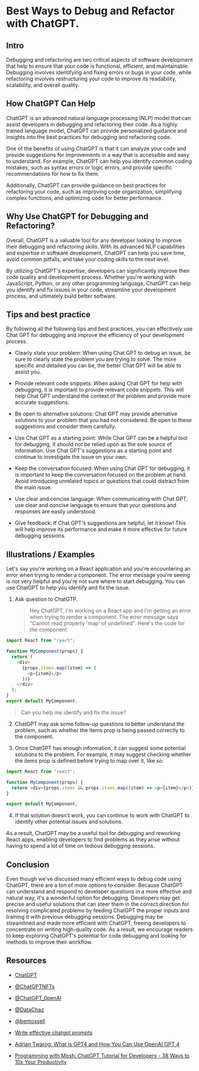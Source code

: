 # Best Ways to Debug and Refactor with ChatGPT.

## Intro

Debugging and refactoring are two critical aspects of software development that help to ensure that your code is functional, efficient, and maintainable. Debugging involves identifying and fixing errors or bugs in your code, while refactoring involves restructuring your code to improve its readability, scalability, and overall quality.

## How ChatGPT Can Help

ChatGPT is an advanced natural language processing (NLP) model that can assist developers in debugging and refactoring their code. As a highly trained language model, ChatGPT can provide personalized guidance and insights into the best practices for debugging and refactoring code.

One of the benefits of using ChatGPT is that it can analyze your code and provide suggestions for improvements in a way that is accessible and easy to understand. For example, ChatGPT can help you identify common coding mistakes, such as syntax errors or logic errors, and provide specific recommendations for how to fix them.

Additionally, ChatGPT can provide guidance on best practices for refactoring your code, such as improving code organization, simplifying complex functions, and optimizing code for better performance.

## Why Use ChatGPT for Debugging and Refactoring?

Overall, ChatGPT is a valuable tool for any developer looking to improve their debugging and refactoring skills. With its advanced NLP capabilities and expertise in software development, ChatGPT can help you save time, avoid common pitfalls, and take your coding skills to the next level.

By utilizing ChatGPT's expertise, developers can significantly improve their code quality and development process. Whether you're working with JavaScript, Python, or any other programming language, ChatGPT can help you identify and fix issues in your code, streamline your development process, and ultimately build better software.

## Tips and best practice

By following all the following tips and best practices, you can effectively use Chat GPT for debugging and improve the efficiency of your development process.

- Clearly state your problem: When using Chat GPT to debug an issue, be sure to clearly state the problem you are trying to solve. The more specific and detailed you can be, the better Chat GPT will be able to assist you.

- Provide relevant code snippets: When asking Chat GPT for help with debugging, it is important to provide relevant code snippets. This will help Chat GPT understand the context of the problem and provide more accurate suggestions.

- Be open to alternative solutions: Chat GPT may provide alternative solutions to your problem that you had not considered. Be open to these suggestions and consider them carefully.

- Use Chat GPT as a starting point: While Chat GPT can be a helpful tool for debugging, it should not be relied upon as the sole source of information. Use Chat GPT's suggestions as a starting point and continue to investigate the issue on your own.

- Keep the conversation focused: When using Chat GPT for debugging, it is important to keep the conversation focused on the problem at hand. Avoid introducing unrelated topics or questions that could distract from the main issue.

- Use clear and concise language: When communicating with Chat GPT, use clear and concise language to ensure that your questions and responses are easily understood.

- Give feedback: If Chat GPT's suggestions are helpful, let it know! This will help improve its performance and make it more effective for future debugging sessions.

## Illustrations / Examples

Let's say you're working on a React application and you're encountering an error when trying to render a component. The error message you're seeing is not very helpful and you're not sure where to start debugging. You can use ChatGPT to help you identify and fix the issue.

1. Ask question to ChatGTP.
   > Hey ChatGPT, I'm working on a React app and I'm getting an error when trying to render a component. The error message says "Cannot read property 'map' of undefined". Here's the code for the component:

```javascript
import React from "react";

function MyComponent(props) {
  return (
    <div>
      {props.items.map((item) => (
        <p>{item}</p>
      ))}
    </div>
  );
}
export default MyComponent;
```

> Can you help me identify and fix the issue?

2. ChatGPT may ask some follow-up questions to better understand the problem, such as whether the items prop is being passed correctly to the component.

3. Once ChatGPT has enough information, it can suggest some potential solutions to the problem. For example, it may suggest checking whether the items prop is defined before trying to map over it, like so:

```js
import React from "react";

function MyComponent(props) {
  return <div>{props.items && props.items.map((item) => <p>{item}</p>)}</div>;
}

export default MyComponent;
```

4. If that solution doesn't work, you can continue to work with ChatGPT to identify other potential issues and solutions.

As a result, ChatGPT may be a useful tool for debugging and reworking React apps, enabling developers to find problems as they arise without having to spend a lot of time on tedious debugging sessions.

## Conclusion

Even though we've discussed many efficient ways to debug code using ChatGPT, there are a ton of more options to consider. Because ChatGPT can understand and respond to developer questions in a more effective and natural way, it's a wonderful option for debugging. Developers may get precise and useful solutions that can steer them in the correct direction for resolving complicated problems by feeding ChatGPT the proper inputs and training it with previous debugging sessions. Debugging may be streamlined and made more efficient with ChatGPT, freeing developers to concentrate on writing high-quality code. As a result, we encourage readers to keep exploring ChatGPT's potential for code debugging and looking for methods to improve their workflow.

## Resources

- [ChatGPT](https://chat.openai.com/chat)
- [@ChatGPTNFTs](https://twitter.com/ChatGPTNFTs)
- [@ChatGPT_0penAI](https://twitter.com/ChatGPT_0penAI)
- [@DataChaz](https://twitter.com/DataChaz)
- [@bentossell](https://twitter.com/bentossell)

- [Write effective chatgpt prompts](https://www.makeuseof.com/write-effective-chatgpt-prompts-for-ai-answers/)

- [Adrian Twarog: What is GPT4 and How You Can Use OpenAI GPT 4](https://www.youtube.com/watch?v=KzSpKf4l6k4)
- [Programming with Mosh: ChatGPT Tutorial for Developers - 38 Ways to 10x Your Productivity](https://www.youtube.com/watch?v=sTeoEFzVNSc)
